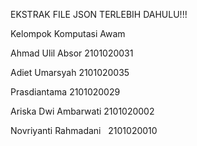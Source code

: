 EKSTRAK FILE JSON TERLEBIH DAHULU!!!

Kelompok Komputasi Awam

Ahmad Ulil Absor       2101020031

Adiet Umarsyah         2101020035

Prasdiantama           2101020029

Ariska Dwi Ambarwati   2101020002

Novriyanti Rahmadani   2101020010
